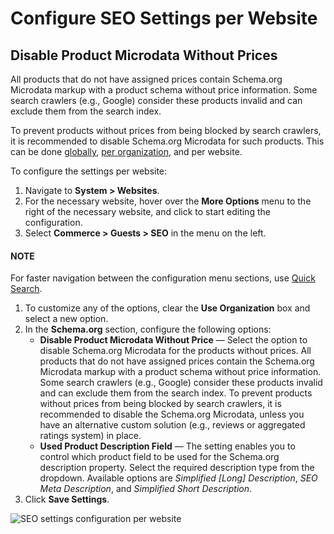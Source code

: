 <a id="sys-conf-commerce-guest-seo-website"></a>

# Configure SEO Settings per Website

## Disable Product Microdata Without Prices

All products that do not have assigned prices contain Schema.org Microdata markup with a product schema without price information. Some search crawlers (e.g., Google) consider these products invalid and can exclude them from the search index.

To prevent products without prices from being blocked by search crawlers, it is recommended to disable Schema.org Microdata for such products. This can be done [globally](../../../../configuration/commerce/guests/global-seo.md#sys-conf-commerce-guest-seo-global), [per organization](../../../../user-management/organizations/org-configuration/commerce/guests/organization-seo.md#sys-conf-commerce-guest-seo-org), and per website.

To configure the settings per website:

1. Navigate to **System > Websites**.
2. For the necessary website, hover over the <i class="fa fa-ellipsis-h fa-lg" aria-hidden="true"></i> **More Options** menu to the right of the necessary website, and click <i class="fas fa-cog" aria-hidden="true"></i> to start editing the configuration.
3. Select **Commerce > Guests > SEO** in the menu on the left.

#### NOTE
For faster navigation between the configuration menu sections, use [Quick Search](../../../../configuration/quick-search.md#user-guide-system-configuration-quick-search).

1. To customize any of the options, clear the **Use Organization** box and select a new option.
2. In the **Schema.org** section, configure the following options:
   * **Disable Product Microdata Without Price** — Select the option to disable Schema.org Microdata for the products without prices. All products that do not have assigned prices contain the Schema.org Microdata markup with a product schema without price information. Some search crawlers (e.g., Google) consider these products invalid and can exclude them from the search index. To prevent products without prices from being blocked by search crawlers, it is recommended to disable the Schema.org Microdata, unless you have an alternative custom solution (e.g., reviews or aggregated ratings system) in place.
   * **Used Product Description Field** — The setting enables you to control which product field to be used for the Schema.org description property. Select the required description type from the dropdown. Available options are *Simplified [Long] Description*, *SEO Meta Description*, and *Simplified Short Description*.
3. Click **Save Settings**.

![SEO settings configuration per website](user/img/system/config_commerce/seo/website-seo-settings.png)
<!-- fa-bars = fa-navicon -->
<!-- Ic Tiles is used as Set As Default in saved views, and as tiles in display layout options -->
<!-- IcPencil refers to Rename in Commerce and Inline Editing in CRM -->
<!-- Check mark in the square. -->
<!-- SortDesc is also used as drop-down arrow -->
